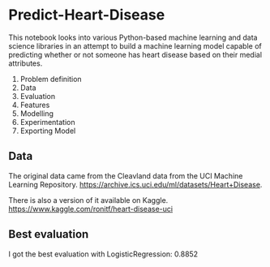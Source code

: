 # Predict-Heart-Disease

This notebook looks into various Python-based machine learning and data science libraries in an attempt to build a machine learning model capable of predicting whether or not someone has heart disease based on their medial attributes.

1. Problem definition
2. Data
3. Evaluation
4. Features
5. Modelling
6. Experimentation
7. Exporting Model

## Data

The original data came from the Cleavland data from the UCI Machine Learning Repository. https://archive.ics.uci.edu/ml/datasets/Heart+Disease.

There is also a version of it available on Kaggle. https://www.kaggle.com/ronitf/heart-disease-uci

## Best evaluation
I got the best evaluation with LogisticRegression: 0.8852
